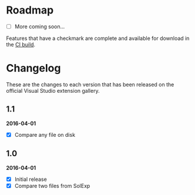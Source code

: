 # Roadmap

- [ ] More coming soon...

Features that have a checkmark are complete and available for
download in the
[CI build](http://vsixgallery.com/extension/ea5c68d6-cdae-4e79-bd46-2a39e95bb256/).

# Changelog

These are the changes to each version that has been released
on the official Visual Studio extension gallery.

## 1.1

**2016-04-01**

- [x] Compare any file on disk

## 1.0

**2016-04-01**

- [x] Initial release
- [x] Compare two files from SolExp